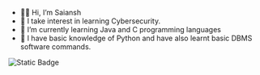 - 👋🏻 Hi, I’m Saiansh
- 👀 I take interest in learning Cybersecurity. 
- 🌱 I’m currently learning Java and C programming languages
- 📖 I have basic knowledge of Python and have also learnt basic DBMS software commands.

![Static Badge](https://img.shields.io/badge/Zorin-Forum?logo=zorin&logoSize=auto&color=%23000000&link=https%3A%2F%2Fforum.zorin.com%2Fu%2F100wcharge%2Fsummary)
<!---
Saiansh19/Saiansh19 is a ✨ special ✨ repository because its `README.md` (this file) appears on your GitHub profile.
You can click the Preview link to take a look at your changes.
--->
